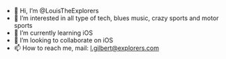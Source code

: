 - 👋 Hi, I’m @LouisTheExplorers
- 👀 I’m interested in all type of tech, blues music, crazy sports and motor sports
- 🌱 I’m currently learning iOS
- 💞️ I’m looking to collaborate on iOS
- 📫 How to reach me, mail: l.gilbert@explorers.com

<!---
LouisTheExplorers/LouisTheExplorers is a ✨ special ✨ repository because its `README.md` (this file) appears on your GitHub profile.
You can click the Preview link to take a look at your changes.
--->
